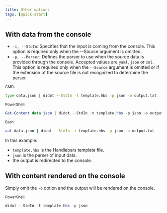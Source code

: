 ```yaml
---
title: Other options
tags: [quick-start]
---
```

## With data from the console

- `-i, --StdIn`: Specifies that the input is coming from the console. This option is required only when the --Source argument is omitted.
- `-p, --Parser`: Defines the parser to use when the source data is provided through the console. Accepted values are `yaml`, `json` or `xml`. This option is required only when the `--Source` argument is omitted or if the extension of the source file is not recognized to determine the parser.

<sub>CMD:</sub>
```cmd
type data.json | didot --StdIn -t template.hbs -p json -o output.txt
```

<sub>PowerShell:</sub>
```powershell
Get-Content data.json | didot --StdIn -t template.hbs -p json -o output.txt
```

<sub>Bash:</sub>
```bash
cat data.json | didot --StdIn -t template.hbs -p json -o output.txt
```

In this example:

* `template.hbs` is the Handlebars template file.
* `json` is the parser of input data.
* the output is redirected to the console.

## With content rendered on the console

Simply omit the `-o` option and the output will be rendered on the console.

<sub>PowerShell:</sub>
```powershell
didot --StdIn -t template.hbs -p json
```
